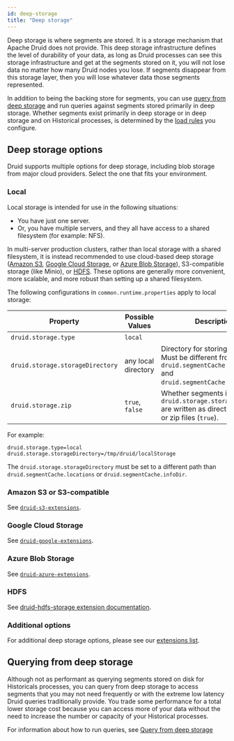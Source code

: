 ```yaml
---
id: deep-storage
title: "Deep storage"
---
```


<!--
  ~ Licensed to the Apache Software Foundation (ASF) under one
  ~ or more contributor license agreements.  See the NOTICE file
  ~ distributed with this work for additional information
  ~ regarding copyright ownership.  The ASF licenses this file
  ~ to you under the Apache License, Version 2.0 (the
  ~ "License"); you may not use this file except in compliance
  ~ with the License.  You may obtain a copy of the License at
  ~
  ~   http://www.apache.org/licenses/LICENSE-2.0
  ~
  ~ Unless required by applicable law or agreed to in writing,
  ~ software distributed under the License is distributed on an
  ~ "AS IS" BASIS, WITHOUT WARRANTIES OR CONDITIONS OF ANY
  ~ KIND, either express or implied.  See the License for the
  ~ specific language governing permissions and limitations
  ~ under the License.
  -->


Deep storage is where segments are stored.  It is a storage mechanism that Apache Druid does not provide.  This deep storage infrastructure defines the level of durability of your data, as long as Druid processes can see this storage infrastructure and get at the segments stored on it, you will not lose data no matter how many Druid nodes you lose.  If segments disappear from this storage layer, then you will lose whatever data those segments represented.

In addition to being the backing store for segments, you can use  [query from deep storage](#querying-from-deep-storage) and run queries against segments stored primarily in deep storage. Whether segments exist primarily in deep storage or in deep storage and on Historical processes, is determined by the [load rules](../operations/rule-configuration.md#load-rules) you configure.

## Deep storage options

Druid supports multiple options for deep storage, including blob storage from major cloud providers. Select the one that fits your environment.

### Local

Local storage is intended for use in the following situations:

- You have just one server.
- Or, you have multiple servers, and they all have access to a shared filesystem (for example: NFS).

In multi-server production clusters, rather than local storage with a shared filesystem, it is instead recommended to
use cloud-based deep storage ([Amazon S3](#amazon-s3-or-s3-compatible), [Google Cloud Storage](#google-cloud-storage),
or [Azure Blob Storage](#azure-blob-storage)), S3-compatible storage (like Minio), or [HDFS](#hdfs). These options are
generally more convenient, more scalable, and more robust than setting up a shared filesystem.

The following configurations in `common.runtime.properties` apply to local storage:

|Property|Possible Values|Description|Default|
|--------|---------------|-----------|-------|
|`druid.storage.type`|`local`||Must be set.|
|`druid.storage.storageDirectory`|any local directory|Directory for storing segments. Must be different from `druid.segmentCache.locations` and `druid.segmentCache.infoDir`.|`/tmp/druid/localStorage`|
|`druid.storage.zip`|`true`, `false`|Whether segments in `druid.storage.storageDirectory` are written as directories (`false`) or zip files (`true`).|`false`|

For example:

```
druid.storage.type=local
druid.storage.storageDirectory=/tmp/druid/localStorage
```

The `druid.storage.storageDirectory` must be set to a different path than `druid.segmentCache.locations` or
`druid.segmentCache.infoDir`.

### Amazon S3 or S3-compatible

See [`druid-s3-extensions`](../development/extensions-core/s3.md).

### Google Cloud Storage

See [`druid-google-extensions`](../development/extensions-core/google.md).

### Azure Blob Storage

See [`druid-azure-extensions`](../development/extensions-core/azure.md).

### HDFS

See [druid-hdfs-storage extension documentation](../development/extensions-core/hdfs.md).

### Additional options

For additional deep storage options, please see our [extensions list](../configuration/extensions.md).

## Querying from deep storage

Although not as performant as querying segments stored on disk for Historicals processes, you can query from deep storage to access segments that you may not need frequently or with the extreme low latency Druid queries traditionally provide. You trade some performance for a total lower storage cost because you can access more of your data without the need to increase the number or capacity of your Historical processes.

For information about how to run queries, see [Query from deep storage](../querying/query-from-deep-storage.md)